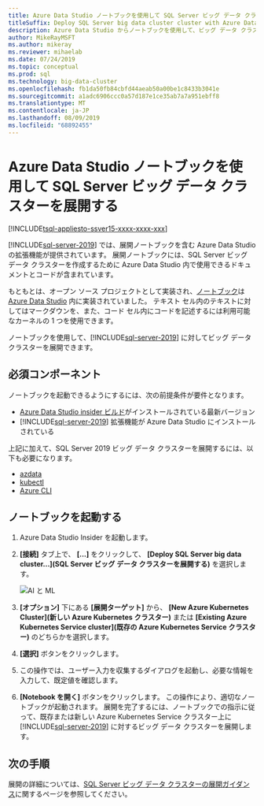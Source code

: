 ```yaml
---
title: Azure Data Studio ノートブックを使用して SQL Server ビッグ データ クラスターを展開する
titleSuffix: Deploy SQL Server big data cluster cluster with Azure Data Studio notebooks
description: Azure Data Studio からノートブックを使用して、ビッグ データ クラスターを展開します。
author: MikeRayMSFT
ms.author: mikeray
ms.reviewer: mihaelab
ms.date: 07/24/2019
ms.topic: conceptual
ms.prod: sql
ms.technology: big-data-cluster
ms.openlocfilehash: fb1da50fb84cbfd44aeab50a00be1c8433b3041e
ms.sourcegitcommit: a1adc6906ccc0a57d187e1ce35ab7a7a951ebff8
ms.translationtype: MT
ms.contentlocale: ja-JP
ms.lasthandoff: 08/09/2019
ms.locfileid: "68892455"
---
```

# <a name="deploy-sql-server-big-data-cluster-with-azure-data-studio-notebooks"></a>Azure Data Studio ノートブックを使用して SQL Server ビッグ データ クラスターを展開する

[!INCLUDE[tsql-appliesto-ssver15-xxxx-xxxx-xxx](../includes/tsql-appliesto-ssver15-xxxx-xxxx-xxx.md)]

[!INCLUDE[sql-server-2019](../includes/sssqlv15-md.md)] では、展開ノートブックを含む Azure Data Studio の拡張機能が提供されています。 展開ノートブックには、SQL Server ビッグ データ クラスターを作成するために Azure Data Studio 内で使用できるドキュメントとコードが含まれています。

もともとは、オープン ソース プロジェクトとして実装され、[ノートブック](notebooks-guidance.md)は [Azure Data Studio](http://docs.microsoft.com/sql/azure-data-studio/download) 内に実装されていました。 テキスト セル内のテキストに対してはマークダウンを、また、コード セル内にコードを記述するには利用可能なカーネルの 1 つを使用できます。

ノートブックを使用して、[!INCLUDE[sql-server-2019](../includes/sssqlv15-md.md)] に対してビッグ データ クラスターを展開できます。

## <a name="prerequisites"></a>必須コンポーネント

ノートブックを起動できるようにするには、次の前提条件が要件となります。

* [Azure Data Studio insider ビルド](https://github.com/microsoft/azuredatastudio#try-out-the-latest-insiders-build-from-master)がインストールされている最新バージョン
* [!INCLUDE[sql-server-2019](../includes/sssqlv15-md.md)] 拡張機能が Azure Data Studio にインストールされている

上記に加えて、SQL Server 2019 ビッグ データ クラスターを展開するには、以下も必要になります。

* [azdata](deploy-install-azdata.md)
* [kubectl](https://kubernetes.io/docs/tasks/tools/install-kubectl/#install-kubectl-binary-using-native-package-management)
* [Azure CLI](/cli/azure/install-azure-cli)

## <a name="launch-the-notebook"></a>ノートブックを起動する

1. Azure Data Studio Insider を起動します。

1. **[接続]** タブ上で、 **[...]** をクリックして、 **[Deploy SQL Server big data cluster...]\(SQL Server ビッグ データ クラスターを展開する\)** を選択します。

   ![AI と ML](media/deploy-notebooks/deploy-notebooks-1.png)

1. **[オプション]** 下にある **[展開ターゲット]** から、 **[New Azure Kubernetes Cluster]\(新しい Azure Kubernetes クラスター\)** または **[Existing Azure Kubernetes Service cluster]\(既存の Azure Kubernetes Service クラスター\)** のどちらかを選択します。

1. **[選択]** ボタンをクリックします。

1. この操作では、ユーザー入力を収集するダイアログを起動し、必要な情報を入力して、既定値を確認します。

1. **[Notebook を開く]** ボタンをクリックします。
この操作により、適切なノートブックが起動されます。 展開を完了するには、ノートブックでの指示に従って、既存または新しい Azure Kubernetes Service クラスター上に [!INCLUDE[sql-server-2019](../includes/sssqlv15-md.md)] に対するビッグ データ クラスターを展開します。

## <a name="next-steps"></a>次の手順

展開の詳細については、[SQL Server ビッグ データ クラスターの展開ガイダンス](deployment-guidance.md)に関するページを参照してください。
